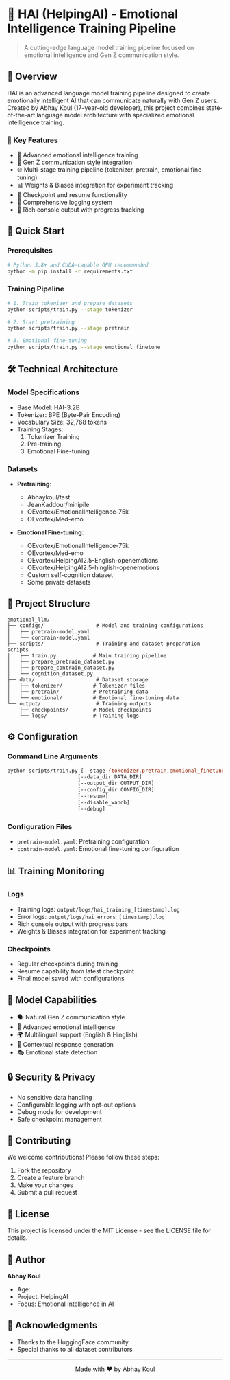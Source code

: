 # 🤖 HAI (HelpingAI) - Emotional Intelligence Training Pipeline

> A cutting-edge language model training pipeline focused on emotional intelligence and Gen Z communication style.

## 🌟 Overview

HAI is an advanced language model training pipeline designed to create emotionally intelligent AI that can communicate naturally with Gen Z users. Created by Abhay Koul (17-year-old developer), this project combines state-of-the-art language model architecture with specialized emotional intelligence training.

### 🎯 Key Features

- 🧠 Advanced emotional intelligence training
- 💬 Gen Z communication style integration
- 🌐 Multi-stage training pipeline (tokenizer, pretrain, emotional fine-tuning)
- 📊 Weights & Biases integration for experiment tracking
- 🔄 Checkpoint and resume functionality
- 📝 Comprehensive logging system
- 🎨 Rich console output with progress tracking

## 🚀 Quick Start

### Prerequisites

```bash
# Python 3.8+ and CUDA-capable GPU recommended
python -m pip install -r requirements.txt
```

### Training Pipeline

```bash
# 1. Train tokenizer and prepare datasets
python scripts/train.py --stage tokenizer

# 2. Start pretraining
python scripts/train.py --stage pretrain

# 3. Emotional fine-tuning
python scripts/train.py --stage emotional_finetune
```

## 🛠️ Technical Architecture

### Model Specifications
- Base Model: HAI-3.2B
- Tokenizer: BPE (Byte-Pair Encoding)
- Vocabulary Size: 32,768 tokens
- Training Stages:
  1. Tokenizer Training
  2. Pre-training
  3. Emotional Fine-tuning

### Datasets
- **Pretraining**:
  - Abhaykoul/test
  - JeanKaddour/minipile
  - OEvortex/EmotionalIntelligence-75k
  - OEvortex/Med-emo

- **Emotional Fine-tuning**:
  - OEvortex/EmotionalIntelligence-75k
  - OEvortex/Med-emo
  - OEvortex/HelpingAI2.5-English-openemotions
  - OEvortex/HelpingAI2.5-hinglish-openemotions
  - Custom self-cognition dataset
  - Some private datasets

## 📂 Project Structure

```
emotional_llm/
├── configs/                 # Model and training configurations
│   ├── pretrain-model.yaml
│   └── contrain-model.yaml
├── scripts/                 # Training and dataset preparation scripts
│   ├── train.py            # Main training pipeline
│   ├── prepare_pretrain_dataset.py
│   ├── prepare_contrain_dataset.py
│   └── cognition_dataset.py
├── data/                    # Dataset storage
│   ├── tokenizer/          # Tokenizer files
│   ├── pretrain/           # Pretraining data
│   └── emotional/          # Emotional fine-tuning data
└── output/                  # Training outputs
    ├── checkpoints/        # Model checkpoints
    └── logs/               # Training logs
```

## ⚙️ Configuration

### Command Line Arguments

```bash
python scripts/train.py [--stage {tokenizer,pretrain,emotional_finetune}] 
                       [--data_dir DATA_DIR]
                       [--output_dir OUTPUT_DIR]
                       [--config_dir CONFIG_DIR]
                       [--resume]
                       [--disable_wandb]
                       [--debug]
```

### Configuration Files

- `pretrain-model.yaml`: Pretraining configuration
- `contrain-model.yaml`: Emotional fine-tuning configuration

## 📊 Training Monitoring

### Logs
- Training logs: `output/logs/hai_training_[timestamp].log`
- Error logs: `output/logs/hai_errors_[timestamp].log`
- Rich console output with progress bars
- Weights & Biases integration for experiment tracking

### Checkpoints
- Regular checkpoints during training
- Resume capability from latest checkpoint
- Final model saved with configurations

## 🎯 Model Capabilities

- 🗣️ Natural Gen Z communication style
- 💭 Advanced emotional intelligence
- 🌍 Multilingual support (English & Hinglish)
- 🤝 Contextual response generation
- 🎭 Emotional state detection

## 🔒 Security & Privacy

- No sensitive data handling
- Configurable logging with opt-out options
- Debug mode for development
- Safe checkpoint management

## 🤝 Contributing

We welcome contributions! Please follow these steps:

1. Fork the repository
2. Create a feature branch
3. Make your changes
4. Submit a pull request

## 📝 License

This project is licensed under the MIT License - see the LICENSE file for details.

## 👤 Author

**Abhay Koul**
- Age: 
- Project: HelpingAI
- Focus: Emotional Intelligence in AI

## 🙏 Acknowledgments

- Thanks to the HuggingFace community
- Special thanks to all dataset contributors

---

<p align="center">Made with ❤️ by Abhay Koul</p>

